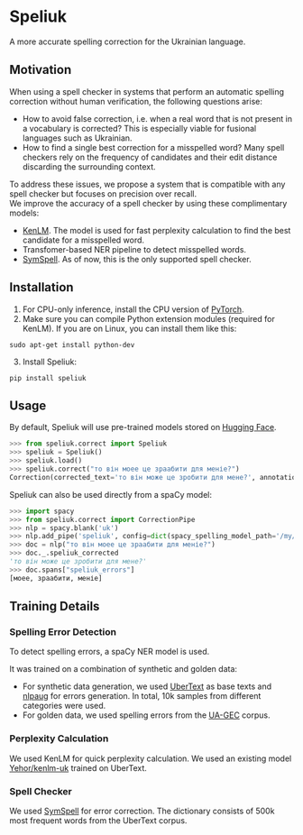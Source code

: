 # Speliuk

A more accurate spelling correction for the Ukrainian language.

## Motivation

When using a spell checker in systems that perform an automatic spelling correction without human verification, the following questions arise:
- How to avoid false correction, i.e. when a real word that is not present in a vocabulary is corrected? This is especially viable for fusional languages such as Ukrainian.
- How to find a single best correction for a misspelled word? Many spell checkers rely on the frequency of candidates and their edit distance discarding the surrounding context.

To address these issues, we propose a system that is compatible with any spell checker but focuses on precision over recall.<br>
We improve the accuracy of a spell checker by using these complimentary models:
- [KenLM](https://github.com/kpu/kenlm). The model is used for fast perplexity calculation to find the best candidate for a misspelled word.
- Transfomer-based NER pipeline to detect misspelled words.
- [SymSpell](https://github.com/wolfgarbe/SymSpell). As of now, this is the only supported spell checker.

## Installation

1. For CPU-only inference, install the CPU version of [PyTorch](https://pytorch.org/get-started/locally/).
2. Make sure you can compile Python extension modules (required for KenLM). If you are on Linux, you can install them like this:
```
sudo apt-get install python-dev
```
3. Install Speliuk:
```
pip install speliuk
```

## Usage

By default, Speliuk will use pre-trained models stored on [Hugging Face](https://huggingface.co/BonySmoke/Speliuk/tree/main).

```python
>>> from speliuk.correct import Speliuk
>>> speliuk = Speliuk()
>>> speliuk.load()
>>> speliuk.correct("то він моее це зраабити для меніе?")
Correction(corrected_text='то він може це зробити для мене?', annotations=[Annotation(start=7, end=11, source_text='моее', suggestions=['може'], meta={}), Annotation(start=15, end=23, source_text='зраабити', suggestions=['зробити'], meta={}), Annotation(start=28, end=33, source_text='меніе', suggestions=['мене'], meta={})])
```

Speliuk can also be used directly from a spaCy model:
```python
>>> import spacy
>>> from speliuk.correct import CorrectionPipe
>>> nlp = spacy.blank('uk')
>>> nlp.add_pipe('speliuk', config=dict(spacy_spelling_model_path='/my/custom/model'))
>>> doc = nlp("то він моее це зраабити для меніе?")
>>> doc._.speliuk_corrected
'то він може це зробити для мене?'
>>> doc.spans["speliuk_errors"]
[моее, зраабити, меніе]
```

## Training Details

### Spelling Error Detection

To detect spelling errors, a spaCy NER model is used.

It was trained on a combination of synthetic and golden data:
- For synthetic data generation, we used [UberText](https://lang.org.ua/en/ubertext/) as base texts and [nlpaug](https://github.com/makcedward/nlpaug) for errors generation. In total, 10k samples from different categories were used.
- For golden data, we used spelling errors from the [UA-GEC](https://github.com/grammarly/ua-gec) corpus.

### Perplexity Calculation

We used KenLM for quick perplexity calculation. We used an existing model [Yehor/kenlm-uk](https://huggingface.co/Yehor/kenlm-uk) trained on UberText.

### Spell Checker

We used [SymSpell](https://github.com/wolfgarbe/SymSpell) for error correction. The dictionary consists of 500k most frequent words from the UberText corpus.
